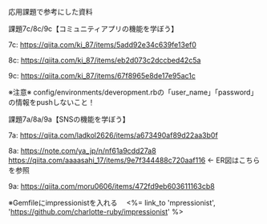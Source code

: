 応用課題で参考にした資料

課題7c/8c/9c【コミュニティアプリの機能を学ぼう】

7c: https://qiita.com/ki_87/items/5add92e34c639fe13ef0

8c: https://qiita.com/ki_87/items/eb2d073c2dccbed42c5a

9c: https://qiita.com/ki_87/items/67f8965e8de17e95ac1c

 ※注意※
 config/environments/deveropment.rbの「user_name」「password」の情報をpushしないこと！

課題7a/8a/9a【SNSの機能を学ぼう】

7a: https://qiita.com/ladkol2626/items/a673490af89d22aa3b0f

8a: https://note.com/ya_jp/n/nf61a9cdd27a8
    https://qiita.com/aaaasahi_17/items/9e7f344488c720aaf116 ← ER図はこちらを参照

9a: https://qiita.com/moru0606/items/472fd9eb603611163cb8

 ※Gemfileにimpressionistを入れる
 　<%= link_to 'mpressionist', 'https://github.com/charlotte-ruby/impressionist' %>
